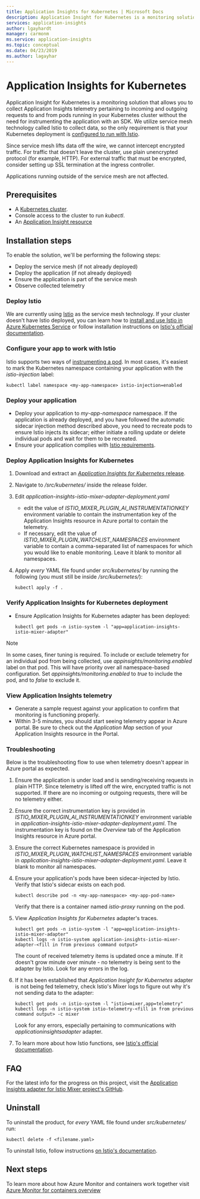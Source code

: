 ```yaml
---
title: Application Insights for Kubernetes | Microsoft Docs
description: Application Insight for Kubernetes is a monitoring solution that allows you to collect Application Insights telemetry pertaining to incoming and outgoing requests to and from pods running in your Kubernetes cluster. 
services: application-insights
author: lgayhardt
manager: carmonm
ms.service: application-insights
ms.topic: conceptual
ms.date: 04/23/2019
ms.author: lagayhar
---
```


# Application Insights for Kubernetes

Application Insight for Kubernetes is a monitoring solution that allows you to collect Application Insights telemetry pertaining to incoming and outgoing requests to and from pods running in your Kubernetes cluster without the need for instrumenting the application with an SDK. We utilize service mesh technology called Istio to collect data, so the only requirement is that your Kubernetes deployment is [configured to run with Istio](#deploy-istio).

Since service mesh lifts data off the wire, we cannot intercept encrypted traffic. For traffic that doesn't leave the cluster, use plain unencrypted protocol (for example, HTTP). For external traffic that must be encrypted, consider setting up SSL termination at the ingress controller.

Applications running outside of the service mesh are not affected.

## Prerequisites

- A [Kubernetes cluster](https://docs.microsoft.com/en-us/azure/aks/concepts-clusters-workloads).
- Console access to the cluster to run *kubectl*.
- An [Application Insight resource](create-new-resource.md)


## Installation steps

To enable the solution, we'll be performing the following steps:
- Deploy the service mesh (if not already deployed)
- Deploy the application (if not already deployed)
- Ensure the application is part of the service mesh
- Observe collected telemetry

### Deploy Istio

We are currently using [Istio](https://istio.io/docs/concepts/what-is-istio/) as the service mesh technology. If your cluster doesn't have Istio deployed, you can learn how to [install and use Istio in Azure Kubernetes Service](https://docs.microsoft.com/en-us/azure/aks/istio-install) or follow installation instructions on [Istio's official documentation](https://istio.io/docs/setup/kubernetes/).

### Configure your app to work with Istio

Istio supports two ways of [instrumenting a pod](https://istio.io/docs/setup/kubernetes/additional-setup/sidecar-injection/).
In most cases, it's easiest to mark the Kubernetes namespace containing your application with the *istio-injection* label:

```
kubectl label namespace <my-app-namespace> istio-injection=enabled
```

### Deploy your application

- Deploy your application to *my-app-namespace* namespace. If the application is already deployed, and you have followed the automatic
sidecar injection method described above, you need to recreate pods to ensure Istio injects its sidecar; either initiate a
rolling update or delete individual pods and wait for them to be recreated.
- Ensure your application complies with [Istio requirements](https://istio.io/docs/setup/kubernetes/prepare/requirements/).

### Deploy Application Insights for Kubernetes

1. Download and extract an [*Application Insights for Kubernetes* release](https://github.com/Microsoft/Application-Insights-Istio-Adapter/releases/).
2. Navigate to */src/kubernetes/* inside the release folder.
3. Edit *application-insights-istio-mixer-adapter-deployment.yaml*
    - edit the value of *ISTIO_MIXER_PLUGIN_AI_INSTRUMENTATIONKEY* environment variable to contain the instrumentation key of the Application Insights resource in Azure portal to contain the telemetry.
    - If necessary, edit the value of *ISTIO_MIXER_PLUGIN_WATCHLIST_NAMESPACES* environment variable to contain a comma-separated list of namespaces for which you would like to enable monitoring. Leave it blank to monitor all namespaces.
4. Apply *every* YAML file found under *src/kubernetes/* by running the following (you must still be inside */src/kubernetes/*):

   ```
   kubectl apply -f .
   ```

### Verify Application Insights for Kubernetes deployment

- Ensure Application Insights for Kubernetes adapter has been deployed:
  ```
  kubectl get pods -n istio-system -l "app=application-insights-istio-mixer-adapter"
  ```
> [!NOTE]
> In some cases, finer tuning is required. To include or exclude telemetry for an individual pod from being collected, use *appinsights/monitoring.enabled* label on that pod. This will have priority over all namespace-based configuration. Set *appinsights/monitoring.enabled* to *true* to include the pod, and to *false* to exclude it.

### View Application Insights telemetry

- Generate a sample request against your application to confirm that monitoring is functioning properly.
- Within 3-5 minutes, you should start seeing telemetry appear in Azure portal. Be sure to check out the *Application Map* section of your Application Insights resource in the Portal.

### Troubleshooting

Below is the troubleshooting flow to use when telemetry doesn't appear in Azure portal as expected.

1. Ensure the application is under load and is sending/receiving requests in plain HTTP. Since telemetry is lifted off the wire, encrypted traffic is not supported. If there are no incoming or outgoing requests, there will be no telemetry either.
2. Ensure the correct instrumentation key is provided in *ISTIO_MIXER_PLUGIN_AI_INSTRUMENTATIONKEY* environment variable in *application-insights-istio-mixer-adapter-deployment.yaml*. The instrumentation key is found on the *Overview* tab of the Application Insights resource in Azure portal.
3. Ensure the correct Kubernetes namespace is provided in *ISTIO_MIXER_PLUGIN_WATCHLIST_NAMESPACES* environment variable in *application-insights-istio-mixer-adapter-deployment.yaml*. Leave it blank to monitor all namespaces.
4. Ensure your application's pods have been sidecar-injected by Istio. Verify that Istio's sidecar exists on each pod.

   ```
   kubectl describe pod -n <my-app-namespace> <my-app-pod-name>
   ```
   Verify that there is a container named *istio-proxy* running on the pod.

5. View *Application Insights for Kubernetes* adapter's traces.

   ```
   kubectl get pods -n istio-system -l "app=application-insights-istio-mixer-adapter"
   kubectl logs -n istio-system application-insights-istio-mixer-adapter-<fill in from previous command output>
   ```

   The count of received telemetry items is updated once a minute. If it doesn't grow minute over minute - no telemetry is being sent to the adapter by Istio.
   Look for any errors in the log.
6. If it has been established that *Application Insight for Kubernetes* adapter is not being fed telemetry, check Istio's Mixer logs to figure out why it's not sending data to the adapter:

   ```
   kubectl get pods -n istio-system -l "istio=mixer,app=telemetry"
   kubectl logs -n istio-system istio-telemetry-<fill in from previous command output> -c mixer
   ```
   Look for any errors, especially pertaining to communications with *applicationinsightsadapter* adapter.
1. To learn more about how Istio functions, see [Istio's official documentation](https://istio.io/docs/concepts/what-is-istio/).

## FAQ

For the latest info for the progress on this project, visit the [Application Insights adapter for Istio Mixer project's GitHub](https://github.com/Microsoft/Application-Insights-Istio-Adapter/blob/master/SETUP.md#faq).

## Uninstall

To uninstall the product, for *every* YAML file found under *src/kubernetes/* run:

```
kubectl delete -f <filename.yaml>
```

To uninstall Istio, follow instructions [on Istio's documentation](https://istio.io/docs/setup/kubernetes/install/helm/#uninstall).

## Next steps

To learn more about how Azure Monitor and containers work together visit [Azure Monitor for containers overview](../../azure-monitor/insights/container-insights-overview.md)